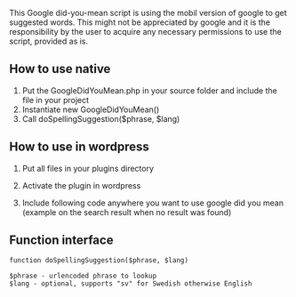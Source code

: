 This Google did-you-mean script is using the mobil version of google to get suggested words. This might not be appreciated by google and it is the responsibility by the user to acquire any necessary permissions to use the script, provided as is.

## How to use native

1. Put the GoogleDidYouMean.php in your source folder and include the file in your project
2. Instantiate new GoogleDidYouMean()
3. Call doSpellingSuggestion($phrase, $lang)

## How to use in wordpress

1. Put all files in your plugins directory
2. Activate the plugin in wordpress
3. Include following code anywhere you want to use google did you mean (example on the search result when no result was found)

	  <?php
		if( function_exists('google_suggestion') ) { google_suggestion(); }
	  ?>
## Function interface

	function doSpellingSuggestion($phrase, $lang)

	$phrase - urlencoded phrase to lookup
	$lang - optional, supports "sv" for Swedish otherwise English
